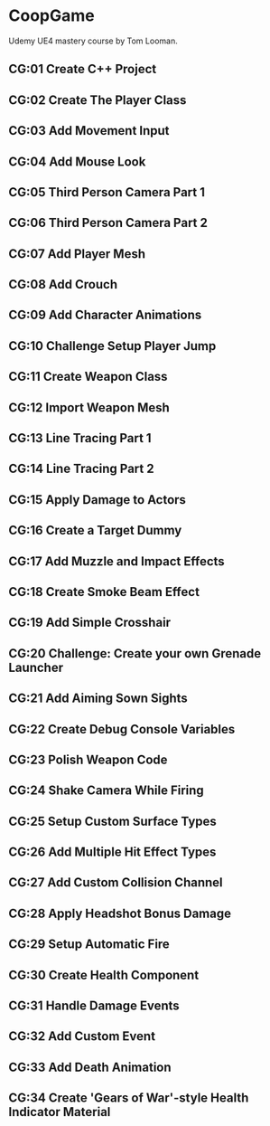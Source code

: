 # CoopGame
Udemy UE4 mastery course by Tom Looman.


## CG:01 Create C++ Project ##

## CG:02 Create The Player Class ##

## CG:03 Add Movement Input ##

## CG:04 Add Mouse Look ##

## CG:05 Third Person Camera Part 1 ##

## CG:06 Third Person Camera Part 2 ##

## CG:07 Add Player Mesh ##

## CG:08 Add Crouch ##

## CG:09 Add Character Animations ##

## CG:10 Challenge Setup Player Jump ##

## CG:11 Create Weapon Class ##

## CG:12 Import Weapon Mesh ##

## CG:13 Line Tracing Part 1 ##

## CG:14 Line Tracing Part 2 ##

## CG:15 Apply Damage to Actors ##

## CG:16 Create a Target Dummy ##

## CG:17 Add Muzzle and Impact Effects ##

## CG:18 Create Smoke Beam Effect ##

## CG:19 Add Simple Crosshair ##

## CG:20 Challenge: Create your own Grenade Launcher ##

## CG:21 Add Aiming Sown Sights ##

## CG:22 Create Debug Console Variables ##

## CG:23 Polish Weapon Code ##

## CG:24 Shake Camera While Firing ##

## CG:25 Setup Custom Surface Types ##

## CG:26 Add Multiple Hit Effect Types ##

## CG:27 Add Custom Collision Channel ##

## CG:28 Apply Headshot Bonus Damage ##

## CG:29 Setup Automatic Fire ##

## CG:30 Create Health Component ##

## CG:31 Handle Damage Events ##

## CG:32 Add Custom Event ##

## CG:33 Add Death Animation ##

## CG:34 Create 'Gears of War'-style Health Indicator Material ##
